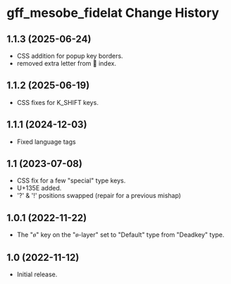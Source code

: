 # gff_mesobe_fidelat Change History

## 1.1.3 (2025-06-24)
* CSS addition for popup key borders.
* removed extra letter from 𞟠 index.

## 1.1.2 (2025-06-19)
* CSS fixes for K_SHIFT keys.

## 1.1.1 (2024-12-03)
* Fixed language tags

## 1.1 (2023-07-08)
* CSS fix for a few "special" type keys.
* U+135E added.
* '?' &amp; '!' positions swapped (repair for a previous mishap)

## 1.0.1 (2022-11-22)
* The "ፀ" key on the "ፀ-layer" set to "Default" type from "Deadkey" type.

## 1.0  (2022-11-12)
* Initial release.
